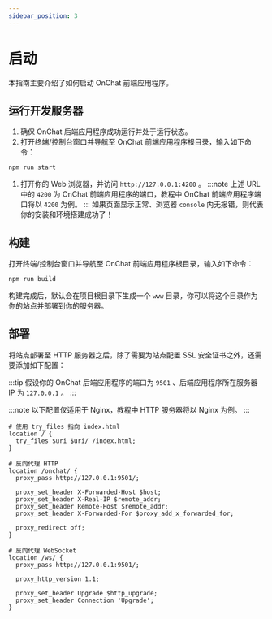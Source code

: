 ```yaml
---
sidebar_position: 3
---
```


# 启动

本指南主要介绍了如何启动 OnChat 前端应用程序。

## 运行开发服务器

1. 确保 OnChat 后端应用程序成功运行并处于运行状态。
1. 打开终端/控制台窗口并导航至 OnChat 前端应用程序根目录，输入如下命令：

  ```bash
  npm run start
  ```

1. 打开你的 Web 浏览器，并访问 `http://127.0.0.1:4200` 。
  :::note
  上述 URL 中的 `4200` 为 OnChat 前端应用程序的端口，教程中 OnChat 前端应用程序端口将以 `4200` 为例。
  :::
  如果页面显示正常、浏览器 `console` 内无报错，则代表你的安装和环境搭建成功了！

## 构建

打开终端/控制台窗口并导航至 OnChat 前端应用程序根目录，输入如下命令：

```bash
npm run build
```

构建完成后，默认会在项目根目录下生成一个 `www` 目录，你可以将这个目录作为你的站点并部署到你的服务器。

## 部署

将站点部署至 HTTP 服务器之后，除了需要为站点配置 SSL 安全证书之外，还需要添加如下配置：

:::tip
假设你的 OnChat 后端应用程序的端口为 `9501` 、后端应用程序所在服务器 IP 为 `127.0.0.1` 。
:::

:::note
以下配置仅适用于 Nginx，教程中 HTTP 服务器将以 Nginx 为例。
:::

```nginx
# 使用 try_files 指向 index.html
location / {
  try_files $uri $uri/ /index.html;
}

# 反向代理 HTTP
location /onchat/ {
  proxy_pass http://127.0.0.1:9501/;

  proxy_set_header X-Forwarded-Host $host;
  proxy_set_header X-Real-IP $remote_addr;
  proxy_set_header Remote-Host $remote_addr;
  proxy_set_header X-Forwarded-For $proxy_add_x_forwarded_for;

  proxy_redirect off;
}

# 反向代理 WebSocket
location /ws/ {
  proxy_pass http://127.0.0.1:9501/;

  proxy_http_version 1.1;

  proxy_set_header Upgrade $http_upgrade;
  proxy_set_header Connection 'Upgrade';
}
```
